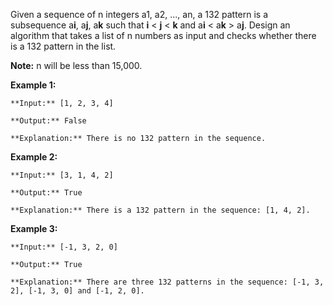 Given a sequence of n integers a1, a2, ..., an, a 132 pattern is a subsequence a**i**, a**j**, a**k** such that **i** < **j** < **k** and a**i** < a**k** > a**j**. Design an algorithm that takes a list of n numbers as input and checks whether there is a 132 pattern in the list.

**Note:** n will be less than 15,000.

**Example 1:**


```
**Input:** [1, 2, 3, 4]

**Output:** False

**Explanation:** There is no 132 pattern in the sequence.

```

**Example 2:**


```
**Input:** [3, 1, 4, 2]

**Output:** True

**Explanation:** There is a 132 pattern in the sequence: [1, 4, 2].

```

**Example 3:**


```
**Input:** [-1, 3, 2, 0]

**Output:** True

**Explanation:** There are three 132 patterns in the sequence: [-1, 3, 2], [-1, 3, 0] and [-1, 2, 0].
```